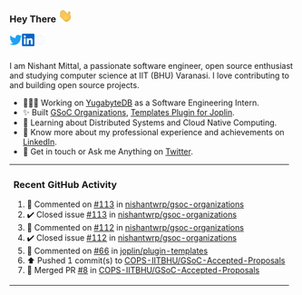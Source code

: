 ### Hey There <img src="./assets/wave.gif" width="25px">
<a href="http://urls.nishantwrp.com/github-to-twitter" target="_blank">
  <img align="left" alt="Nishant's Twitter" width="22px" src="./assets/twitter.svg" />
</a>
<a href="http://urls.nishantwrp.com/github-to-linkedin" target="_blank">
  <img align="left" alt="Nishant's LinkedIn" width="22px" src="./assets/linkedin.svg" />
</a>
<a href="http://urls.nishantwrp.com/github-to-site" target="_blank">
  <img align="left" alt="Nishant's Site" width="22px" src="./assets/globe.svg" />
</a>
<br /><br />

I am Nishant Mittal, a passionate software engineer, open source enthusiast and studying computer science at IIT (BHU) Varanasi. I love contributing to and building open source projects.

- 👨🏽‍💻 Working on [YugabyteDB](https://www.github.com/yugabyte) as a Software Engineering Intern.
- ✨ Built [GSoC Organizations](https://www.gsocorganizations.dev/), [Templates Plugin for Joplin](https://github.com/joplin/plugin-templates).
- 🌱 Learning about Distributed Systems and Cloud Native Computing.
- 🚀 Know more about my professional experience and achievements on [LinkedIn](http://urls.nishantwrp.com/github-to-linkedin).
- 💬 Get in touch or Ask me Anything on [Twitter](http://urls.nishantwrp.com/github-to-twitter).

<table><tr>
  
<td valign="top" width="100%">

### Recent GitHub Activity
<!--RECENT_ACTIVITY:start-->
1. 💬 Commented on [#113](https://github.com/nishantwrp/gsoc-organizations/issues/113#issuecomment-1902264487) in [nishantwrp/gsoc-organizations](https://github.com/nishantwrp/gsoc-organizations)<br>
2. ✔️ Closed issue [#113](https://github.com/nishantwrp/gsoc-organizations/issues/113) in [nishantwrp/gsoc-organizations](https://github.com/nishantwrp/gsoc-organizations)<br>
3. 💬 Commented on [#112](https://github.com/nishantwrp/gsoc-organizations/issues/112#issuecomment-1901002667) in [nishantwrp/gsoc-organizations](https://github.com/nishantwrp/gsoc-organizations)<br>
4. ✔️ Closed issue [#112](https://github.com/nishantwrp/gsoc-organizations/issues/112) in [nishantwrp/gsoc-organizations](https://github.com/nishantwrp/gsoc-organizations)<br>
5. 💬 Commented on [#66](https://github.com/joplin/plugin-templates/issues/66#issuecomment-1895445694) in [joplin/plugin-templates](https://github.com/joplin/plugin-templates)<br>
6. ⬆️ Pushed 1 commit(s) to [COPS-IITBHU/GSoC-Accepted-Proposals](https://github.com/COPS-IITBHU/GSoC-Accepted-Proposals)<br>
7. 🎉 Merged PR [#8](https://github.com/COPS-IITBHU/GSoC-Accepted-Proposals/pull/8) in [COPS-IITBHU/GSoC-Accepted-Proposals](https://github.com/COPS-IITBHU/GSoC-Accepted-Proposals)<br>
<!--RECENT_ACTIVITY:end-->

</td>
</tr></table>
